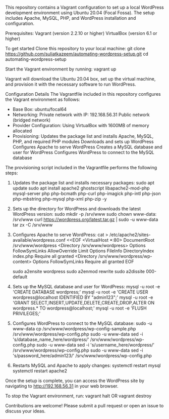 This repository contains a Vagrant configuration to set up a local WordPress development environment using Ubuntu 20.04 (Focal Fossa). The setup includes Apache, MySQL, PHP, and WordPress installation and configuration.

Prerequisites:
Vagrant (version 2.2.10 or higher)
VirtualBox (version 6.1 or higher)

To get started
Clone this repository to your local machine:
    git clone https://github.com/suliatkazeem/automating-wordpress-setup.git
    cd automating-wordpress-setup

Start the Vagrant environment by running:
    vagrant up
    
Vagrant will download the Ubuntu 20.04 box, set up the virtual machine, and provision it with the necessary software to run WordPress.

Configuration Details
The Vagrantfile included in this repository configures the Vagrant environment as follows:
- Base Box: ubuntu/focal64
- Networking:
    Private network with IP: 192.168.56.31
    Public network (bridged network)
- Provider Configuration:
    Using VirtualBox with 1600MB of memory allocated
- Provisioning:
    Updates the package list and installs Apache, MySQL, PHP, and required PHP modules
    Downloads and sets up WordPress
    Configures Apache to serve WordPress
    Creates a MySQL database and user for WordPress
    Configures WordPress to connect to the MySQL database
  
The provisioning script included in the Vagrantfile performs the following steps:

1. Updates the package list and installs necessary packages:
    sudo apt update
    sudo apt install apache2 ghostscript libapache2-mod-php mysql-server php php-bcmath php-curl php-imagick php-intl php-json php-mbstring php-mysql php-xml php-zip -y
   
2. Sets up the directory for WordPress and downloads the latest WordPress version:
    sudo mkdir -p /srv/www
    sudo chown www-data: /srv/www
    curl https://wordpress.org/latest.tar.gz | sudo -u www-data tar zx -C /srv/www
   
3. Configures Apache to serve WordPress:
    cat > /etc/apache2/sites-available/wordpress.conf <<EOF
    <VirtualHost *:80>
        DocumentRoot /srv/www/wordpress
        <Directory /srv/www/wordpress>
            Options FollowSymLinks
            AllowOverride Limit Options FileInfo
            DirectoryIndex index.php
            Require all granted
        </Directory>
        <Directory /srv/www/wordpress/wp-content>
            Options FollowSymLinks
            Require all granted
        </Directory>
    </VirtualHost>
    EOF

    sudo a2ensite wordpress
    sudo a2enmod rewrite
    sudo a2dissite 000-default
   
4. Sets up the MySQL database and user for WordPress:
    mysql -u root -e 'CREATE DATABASE wordpress;'
    mysql -u root -e 'CREATE USER wordpress@localhost IDENTIFIED BY "admin123";'
    mysql -u root -e 'GRANT SELECT,INSERT,UPDATE,DELETE,CREATE,DROP,ALTER ON wordpress.* TO wordpress@localhost;'
    mysql -u root -e 'FLUSH PRIVILEGES;'

5. Configures WordPress to connect to the MySQL database:
    sudo -u www-data cp /srv/www/wordpress/wp-config-sample.php /srv/www/wordpress/wp-config.php
    sudo -u www-data sed -i 's/database_name_here/wordpress/' /srv/www/wordpress/wp-config.php
    sudo -u www-data sed -i 's/username_here/wordpress/' /srv/www/wordpress/wp-config.php
    sudo -u www-data sed -i 's/password_here/admin123/' /srv/www/wordpress/wp-config.php
   
7. Restarts MySQL and Apache to apply changes:
    systemctl restart mysql
    systemctl restart apache2
   
Once the setup is complete, you can access the WordPress site by navigating to http://192.168.56.31 in your web browser.

To stop the Vagrant environment, run:
    vagrant halt
OR
    vagrant destroy

Contributions are welcome! Please submit a pull request or open an issue to discuss your ideas.
